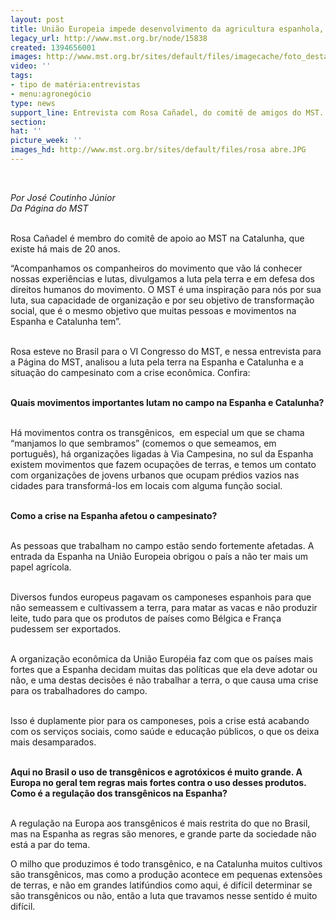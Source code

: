 ```yaml
---
layout: post
title: União Europeia impede desenvolvimento da agricultura espanhola, diz militante
legacy_url: http://www.mst.org.br/node/15838
created: 1394656001
images: http://www.mst.org.br/sites/default/files/imagecache/foto_destaque/rosa abre.JPG
video: ''
tags:
- tipo de matéria:entrevistas
- menu:agronegócio
type: news
support_line: Entrevista com Rosa Cañadel, do comitê de amigos do MST.
section: 
hat: ''
picture_week: ''
images_hd: http://www.mst.org.br/sites/default/files/rosa abre.JPG
---
```

<p><em><br></em></p><p><em>Por José Coutinho Júnior<br>Da Página do MST</em></p><p><br>Rosa Cañadel é membro do comitê de apoio ao MST na Catalunha, que existe há mais de 20 anos.</p><p>“Acompanhamos os companheiros do movimento que vão lá conhecer nossas experiências e lutas, divulgamos a luta pela terra e em defesa dos direitos humanos do movimento. O MST é uma inspiração para nós por sua luta, sua capacidade de organização e por seu objetivo de transformação social, que é o mesmo objetivo que muitas pessoas e movimentos na Espanha e Catalunha tem”.</p><p><br>Rosa esteve no Brasil para o VI Congresso do MST, e nessa entrevista para a Página do MST, analisou a luta pela terra na Espanha e Catalunha e a situação do campesinato com a crise econômica. Confira:</p><p><br><strong>Quais movimentos importantes lutam no campo na Espanha e Catalunha?</strong></p><p><br>Há movimentos contra os transgênicos,&nbsp; em especial um que se chama “manjamos lo que sembramos” (comemos o que semeamos, em português), há organizações ligadas à Via Campesina, no sul da Espanha existem movimentos que fazem ocupações de terras, e temos um contato com organizações de jovens urbanos que ocupam prédios vazios nas cidades para transformá-los em locais com alguma função social. <br>&nbsp;</p><p><strong>Como a crise na Espanha afetou o campesinato?</strong></p><p><br>As pessoas que trabalham no campo estão sendo fortemente afetadas. A entrada da Espanha na União Europeia obrigou o país a não ter mais um papel agrícola.</p><p><br>Diversos fundos europeus pagavam os camponeses espanhois para que não semeassem e cultivassem a terra, para matar as vacas e não produzir leite, tudo para que os produtos de países como Bélgica e França pudessem ser exportados.</p><p><br>A organização econômica da União Européia faz com que os países mais fortes que a Espanha decidam muitas das políticas que ela deve adotar ou não, e uma destas decisões é não trabalhar a terra, o que causa uma crise para os trabalhadores do campo.</p><p><br>Isso é duplamente pior para os camponeses, pois a crise está acabando com os serviços sociais, como saúde e educação públicos, o que os deixa mais desamparados.<br><strong><br></strong></p><p><strong>Aqui no Brasil o uso de transgênicos e agrotóxicos é muito grande. A Europa no geral tem regras mais fortes contra o uso desses produtos. Como é a regulação dos transgênicos na Espanha?</strong></p><p><br>A regulação na Europa aos transgênicos é mais restrita do que no Brasil, mas na Espanha as regras são menores, e grande parte da sociedade não está a par do tema.</p><p>O milho que produzimos é todo transgênico, e na Catalunha muitos cultivos são transgênicos, mas como a produção acontece em pequenas extensões de terras, e não em grandes latifúndios como aqui, é difícil determinar se são transgênicos ou não, então a luta que travamos nesse sentido é muito difícil.<br>&nbsp;</p>
